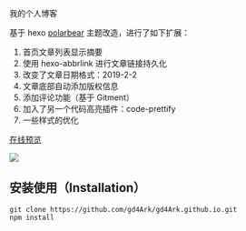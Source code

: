我的个人博客

基于 hexo [polarbear](https://github.com/frostfan/hexo-theme-polarbear) 主题改造，进行了如下扩展：

1. 首页文章列表显示摘要
2. 使用 hexo-abbrlink 进行文章链接持久化
3. 改变了文章日期格式：2019-2-2
4. 文章底部自动添加版权信息
5. 添加评论功能（基于 Gitment）
6. 加入了另一个代码高亮插件：code-prettify
7. 一些样式的优化

[在线预览](https://4ark.me)

![](https://ws1.sinaimg.cn/large/006mS5wEgy1fzxzwoxnp1j31200n3mz5.jpg)

## 安装使用（Installation）

```shell
git clone https://github.com/gd4Ark/gd4Ark.github.io.git
npm install
```


